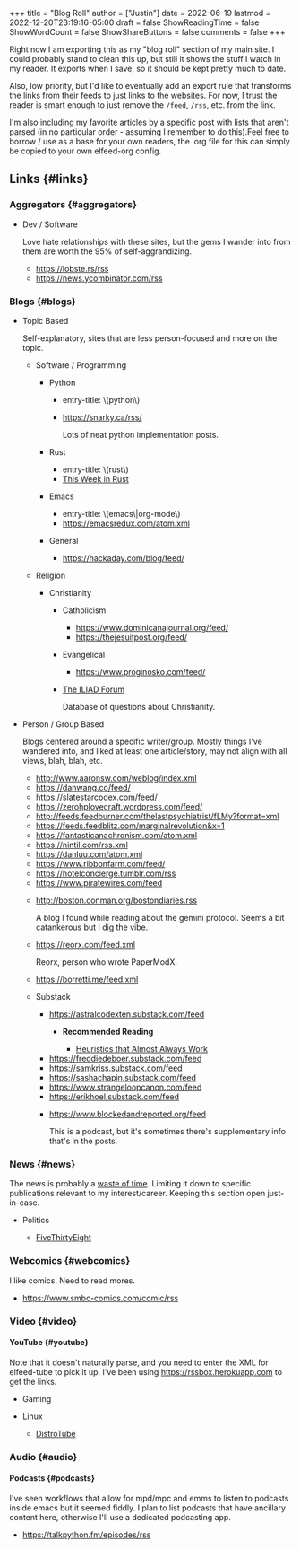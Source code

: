 +++
title = "Blog Roll"
author = ["Justin"]
date = 2022-06-19
lastmod = 2022-12-20T23:19:16-05:00
draft = false
ShowReadingTime = false
ShowWordCount = false
ShowShareButtons = false
comments = false
+++

Right now I am exporting this as my "blog roll" section of my main
site. I could probably stand to clean this up, but still it shows the stuff I
watch in my reader. It exports when I save, so it should be kept pretty much to
date.

Also, low priority, but I'd like to eventually add an export rule that transforms the
links from their feeds to just links to the websites. For now, I trust the
reader is smart enough to just remove the `/feed`, `/rss`, etc. from the link.

I'm also including my favorite articles by a specific post with lists that
aren't parsed (in no particular order - assuming I remember to do this).Feel
free to borrow / use as a base for your own readers, the .org file for this can
simply be copied to your own elfeed-org config.


## Links {#links}


### Aggregators {#aggregators}

<!--list-separator-->

-  Dev / Software

    Love hate relationships with these sites, but the gems I wander into from them
    are worth the 95% of self-aggrandizing.

    <!--list-separator-->

    -  <https://lobste.rs/rss>

    <!--list-separator-->

    -  <https://news.ycombinator.com/rss>


### Blogs {#blogs}

<!--list-separator-->

-  Topic Based

    Self-explanatory, sites that are less person-focused and more on the topic.

    <!--list-separator-->

    -  Software / Programming

        <!--list-separator-->

        -  Python

            <!--list-separator-->

            -  entry-title: \\(python\\)

            <!--list-separator-->

            -  <https://snarky.ca/rss/>

                Lots of neat python implementation posts.

        <!--list-separator-->

        -  Rust

            <!--list-separator-->

            -  entry-title: \\(rust\\)

            <!--list-separator-->

            -  [This Week in Rust](https://this-week-in-rust.org/rss.xml)

        <!--list-separator-->

        -  Emacs

            <!--list-separator-->

            -  entry-title: \\(emacs\\|org-mode\\)

            <!--list-separator-->

            -  <https://emacsredux.com/atom.xml>

        <!--list-separator-->

        -  General

            <!--list-separator-->

            -  <https://hackaday.com/blog/feed/>

    <!--list-separator-->

    -  Religion

        <!--list-separator-->

        -  Christianity

            <!--list-separator-->

            -  Catholicism

                <!--list-separator-->

                -  <https://www.dominicanajournal.org/feed/>

                <!--list-separator-->

                -  <https://thejesuitpost.org/feed/>

            <!--list-separator-->

            -  Evangelical

                <!--list-separator-->

                -  <https://www.proginosko.com/feed/>

            <!--list-separator-->

            -  [The ILIAD Forum](https://www.iliadforum.com/blog-feed.xml)

                Database of questions about Christianity.

<!--list-separator-->

-  Person / Group Based

    Blogs centered around a specific writer/group. Mostly things I've wandered into,
    and liked at least one article/story, may not align with all views, blah, blah, etc.

    <!--list-separator-->

    -  <http://www.aaronsw.com/weblog/index.xml>

    <!--list-separator-->

    -  <https://danwang.co/feed/>

    <!--list-separator-->

    -  <https://slatestarcodex.com/feed/>

    <!--list-separator-->

    -  <https://zerohplovecraft.wordpress.com/feed/>

    <!--list-separator-->

    -  <http://feeds.feedburner.com/thelastpsychiatrist/fLMy?format=xml>

    <!--list-separator-->

    -  <https://feeds.feedblitz.com/marginalrevolution&x=1>

    <!--list-separator-->

    -  <https://fantasticanachronism.com/atom.xml>

    <!--list-separator-->

    -  <https://nintil.com/rss.xml>

    <!--list-separator-->

    -  <https://danluu.com/atom.xml>

    <!--list-separator-->

    -  <https://www.ribbonfarm.com/feed/>

    <!--list-separator-->

    -  <https://hotelconcierge.tumblr.com/rss>

    <!--list-separator-->

    -  <https://www.piratewires.com/feed>

    <!--list-separator-->

    -  <http://boston.conman.org/bostondiaries.rss>

        A blog I found while reading about the gemini protocol. Seems a bit catankerous
        but I dig the vibe.

    <!--list-separator-->

    -  <https://reorx.com/feed.xml>

        Reorx, person who wrote PaperModX.

    <!--list-separator-->

    -  <https://borretti.me/feed.xml>

    <!--list-separator-->

    -  Substack

        <!--list-separator-->

        -  <https://astralcodexten.substack.com/feed>

            <!--list-separator-->

            -  ****Recommended Reading****

                <!--list-separator-->

                -  [Heuristics that Almost Always Work](https://astralcodexten.substack.com/p/heuristics-that-almost-always-work)

        <!--list-separator-->

        -  <https://freddiedeboer.substack.com/feed>

        <!--list-separator-->

        -  <https://samkriss.substack.com/feed>

        <!--list-separator-->

        -  <https://sashachapin.substack.com/feed>

        <!--list-separator-->

        -  <https://www.strangeloopcanon.com/feed>

        <!--list-separator-->

        -  <https://erikhoel.substack.com/feed>

        <!--list-separator-->

        -  <https://www.blockedandreported.org/feed>

            This is a podcast, but it's sometimes there's supplementary info that's in the posts.


### News {#news}

The news is probably a  [waste of time](http://www.aaronsw.com/weblog/hatethenews). Limiting it down to specific publications
relevant to my interest/career. Keeping this section open just-in-case.

<!--list-separator-->

-  Politics

    <!--list-separator-->

    -  [FiveThirtyEight](https://fivethirtyeight.com/features/feed/)


### Webcomics {#webcomics}

I like comics. Need to read mores.

<!--list-separator-->

-  <https://www.smbc-comics.com/comic/rss>


### Video {#video}


#### YouTube {#youtube}

Note that it doesn't naturally parse, and you need to enter the XML for
elfeed-tube to pick it up. I've been using  <https://rssbox.herokuapp.com> to get
the links.

<!--list-separator-->

-  Gaming

<!--list-separator-->

-  Linux

    <!--list-separator-->

    -  [DistroTube](https://www.youtube.com/feeds/videos.xml?channel_id=UCVls1GmFKf6WlTraIb_IaJg)


### Audio {#audio}


#### Podcasts {#podcasts}

I've seen workflows that allow for mpd/mpc and emms to listen to podcasts inside
emacs but it seemed fiddly. I plan to list podcasts that have
ancillary content here, otherwise I'll use a dedicated podcasting app.

<!--list-separator-->

-  <https://talkpython.fm/episodes/rss>
